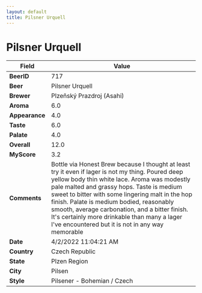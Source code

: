 ```yaml
---
layout: default
title: Pilsner Urquell
---
```


# Pilsner Urquell

| Field         | Value     |
|---------------|-----------|
| **BeerID** | 717 |
| **Beer** | Pilsner Urquell |
| **Brewer** | Plzeňský Prazdroj (Asahi) |
| **Aroma** | 6.0 |
| **Appearance** | 4.0 |
| **Taste** | 6.0 |
| **Palate** | 4.0 |
| **Overall** | 12.0 |
| **MyScore** | 3.2 |
| **Comments** | Bottle via Honest Brew because I thought at least try it even if lager is not my thing. Poured deep yellow body thin white lace. Aroma was modestly pale malted and grassy hops. Taste is medium sweet to bitter with some lingering malt in the hop finish. Palate is medium bodied, reasonably smooth, average carbonation, and a bitter finish. It's certainly more drinkable than many a lager I've encountered but it is not in any way memorable |
| **Date** | 4/2/2022 11:04:21 AM |
| **Country** | Czech Republic |
| **State** | Plzen Region |
| **City** | Pilsen |
| **Style** | Pilsener - Bohemian / Czech |
